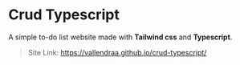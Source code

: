 # Crud Typescript

A simple to-do list website made with **Tailwind css** and **Typescript**.

> Site Link: https://vallendraa.github.io/crud-typescript/

